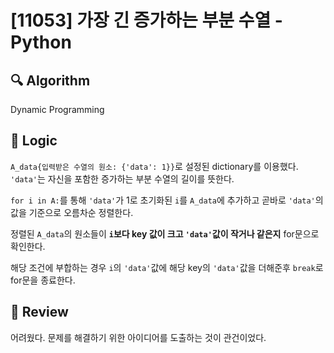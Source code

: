 # [11053] 가장 긴 증가하는 부분 수열 - Python

## :mag: Algorithm

Dynamic Programming

## :round_pushpin: Logic

```A_data{입력받은 수열의 원소: {'data': 1}}```로 설정된 dictionary를 이용했다.
```'data'```는 자신을 포함한 증가하는 부분 수열의 길이를 뜻한다.

```for i in A:```를 통해 ```'data'```가 1로 초기화된 ```i```를 ```A_data```에 추가하고 곧바로 ```'data'```의 값을 기준으로 오름차순 정렬한다.

정렬된 ```A_data```의 원소들이 **```i```보다 key 값이 크고 ```'data'```값이 작거나 같은지** for문으로 확인한다. 

해당 조건에 부합하는 경우 ```i```의 ```'data'```값에 해당 key의 ```'data'```값을 더해준후 ```break```로 for문을 종료한다.

## :memo: Review

어려웠다. 문제를 해결하기 위한 아이디어를 도출하는 것이 관건이었다.  